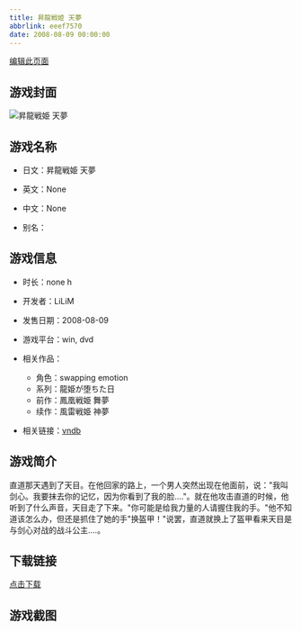 ```yaml
---
title: 昇龍戦姫 天夢
abbrlink: eeef7570
date: 2008-08-09 00:00:00
---
```

[编辑此页面](https://github.com/ACG-3/ADV3-source/blob/main/source/_posts/games/%E9%A2%A8%E9%9B%B7%E6%88%A6%E5%A7%AB%20%E7%A5%9E%E5%A4%A2.md)

## 游戏封面

![昇龍戦姫 天夢](https://pan.timero.xyz/d/onedrive/img_lib_001/%E9%A2%A8%E9%9B%B7%E6%88%A6%E5%A7%AB%20%E7%A5%9E%E5%A4%A2_cover.avif)


## 游戏名称

- 日文：昇龍戦姫 天夢
- 英文：None
- 中文：None

- 别名：


## 游戏信息

- 时长：none h
- 开发者：LiLiM
- 发售日期：2008-08-09
- 游戏平台：win, dvd
- 相关作品：
   - 角色：swapping emotion
   - 系列：龍姫が堕ちた日
   - 前作：鳳凰戦姫 舞夢
   - 续作：風雷戦姫 神夢

- 相关链接：[vndb](https://vndb.org/v3052)


## 游戏简介

直道那天遇到了天目。在他回家的路上，一个男人突然出现在他面前，说："我叫剑心。我要抹去你的记忆，因为你看到了我的脸...."。就在他攻击直道的时候，他听到了什么声音，天目走了下来。"你可能是给我力量的人请握住我的手。"他不知道该怎么办，但还是抓住了她的手"换盔甲！"说罢，直道就换上了盔甲看来天目是与剑心对战的战斗公主....。




## 下载链接

[点击下载](https://pan.timero.xyz/onedrive/adv_lib_001/%E9%A2%A8%E9%9B%B7%E6%88%A6%E5%A7%AB%20%E7%A5%9E%E5%A4%A2)


## 游戏截图


